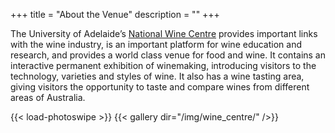 +++
title = "About the Venue"
description = ""
+++

The University of Adelaide’s [National Wine Centre](/contact/#map) provides important links with the wine industry, is an important platform for wine education and research, and provides a world class venue for food and wine. It contains an interactive permanent exhibition of winemaking, introducing visitors to the technology, varieties and styles of wine. It also has a wine tasting area, giving visitors the opportunity to taste and compare wines from different areas of Australia. 

{{< load-photoswipe >}}
{{< gallery dir="/img/wine_centre/" />}}
